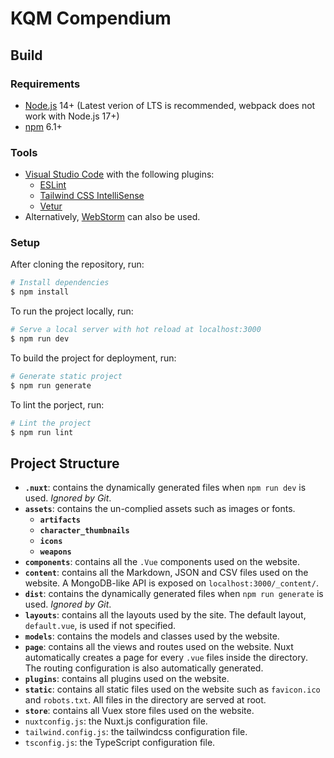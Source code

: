 # KQM Compendium

## Build

### Requirements
* [Node.js](http://nodejs.org) 14+ (Latest verion of LTS is recommended, webpack does not work with Node.js 17+)
* [npm](https://docs.npmjs.com/try-the-latest-stable-version-of-npm) 6.1+

### Tools
* [Visual Studio Code](https://code.visualstudio.com/) with the following plugins:
    * [ESLint](https://marketplace.visualstudio.com/items?itemName=dbaeumer.vscode-eslint)
    * [Tailwind CSS IntelliSense](https://marketplace.visualstudio.com/items?itemName=bradlc.vscode-tailwindcss)
    * [Vetur](https://marketplace.visualstudio.com/items?itemName=octref.vetur)
* Alternatively, [WebStorm](https://www.jetbrains.com/webstorm/) can also be used.

### Setup
After cloning the repository, run:
```bash
# Install dependencies
$ npm install
```
To run the project locally, run:
```bash
# Serve a local server with hot reload at localhost:3000
$ npm run dev
```
To build the project for deployment, run:
```bash
# Generate static project
$ npm run generate
```
To lint the porject, run:
```bash
# Lint the project
$ npm run lint
```
## Project Structure
- **`.nuxt`**: contains the dynamically generated files when `npm run dev` is used. *Ignored by Git*.
- **`assets`**: contains the un-complied assets such as images or fonts.
    - **`artifacts`**
    - **`character_thumbnails`**
    - **`icons`**
    - **`weapons`**
- **`components`**: contains all the `.Vue` components used on the website.
- **`content`**: contains all the Markdown, JSON and CSV files used on the website. A MongoDB-like API is exposed on `localhost:3000/_content/`.
- **`dist`**: contains the dynamically generated files when `npm run generate` is used. *Ignored by Git*.
- **`layouts`**: contains all the layouts used by the site. The default layout, `default.vue`, is used if not specified.
- **`models`**: contains the models and classes used by the website.
- **`page`**: contains all the views and routes used on the website. Nuxt automatically creates a page for every `.vue` files inside the directory. The routing configuration is also automatically generated.
- **`plugins`**: contains all plugins used on the website.
- **`static`**: contains all static files used on the website such as `favicon.ico` and `robots.txt`. All files in the directory are served at root.
- **`store`**: contains all Vuex store files used on the website.
- `nuxtconfig.js`: the Nuxt.js configuration file.
- `tailwind.config.js`: the tailwindcss configuration file.
- `tsconfig.js`: the TypeScript configuration file.